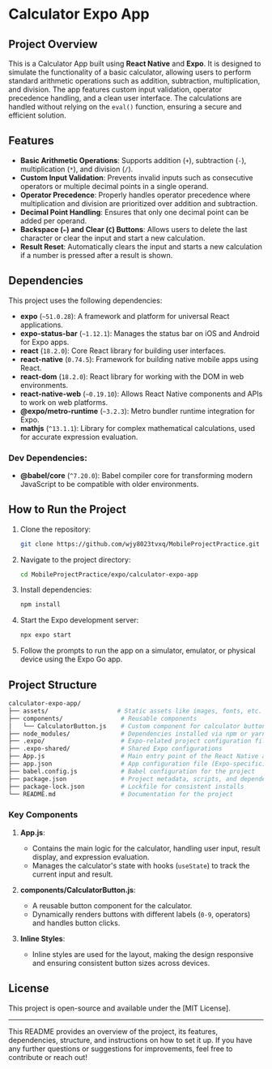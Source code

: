 
# **Calculator Expo App**

## **Project Overview**

This is a Calculator App built using **React Native** and **Expo**. It is designed to simulate the functionality of a basic calculator, allowing users to perform standard arithmetic operations such as addition, subtraction, multiplication, and division. The app features custom input validation, operator precedence handling, and a clean user interface. The calculations are handled without relying on the `eval()` function, ensuring a secure and efficient solution.

## **Features**

- **Basic Arithmetic Operations**: Supports addition (`+`), subtraction (`-`), multiplication (`*`), and division (`/`).
- **Custom Input Validation**: Prevents invalid inputs such as consecutive operators or multiple decimal points in a single operand.
- **Operator Precedence**: Properly handles operator precedence where multiplication and division are prioritized over addition and subtraction.
- **Decimal Point Handling**: Ensures that only one decimal point can be added per operand.
- **Backspace (`←`) and Clear (`C`) Buttons**: Allows users to delete the last character or clear the input and start a new calculation.
- **Result Reset**: Automatically clears the input and starts a new calculation if a number is pressed after a result is shown.

## **Dependencies**

This project uses the following dependencies:

- **expo** (`~51.0.28`): A framework and platform for universal React applications.
- **expo-status-bar** (`~1.12.1`): Manages the status bar on iOS and Android for Expo apps.
- **react** (`18.2.0`): Core React library for building user interfaces.
- **react-native** (`0.74.5`): Framework for building native mobile apps using React.
- **react-dom** (`18.2.0`): React library for working with the DOM in web environments.
- **react-native-web** (`~0.19.10`): Allows React Native components and APIs to work on web platforms.
- **@expo/metro-runtime** (`~3.2.3`): Metro bundler runtime integration for Expo.
- **mathjs** (`^13.1.1`): Library for complex mathematical calculations, used for accurate expression evaluation.

### **Dev Dependencies:**

- **@babel/core** (`^7.20.0`): Babel compiler core for transforming modern JavaScript to be compatible with older environments.

## **How to Run the Project**

1. Clone the repository:
   ```bash
   git clone https://github.com/wjy8023tvxq/MobileProjectPractice.git
   ```

2. Navigate to the project directory:
   ```bash
   cd MobileProjectPractice/expo/calculator-expo-app
   ```

3. Install dependencies:
   ```bash
   npm install
   ```

4. Start the Expo development server:
   ```bash
   npx expo start
   ```

5. Follow the prompts to run the app on a simulator, emulator, or physical device using the Expo Go app.

## **Project Structure**

```bash
calculator-expo-app/
├── assets/                   # Static assets like images, fonts, etc.
├── components/                # Reusable components
│   └── CalculatorButton.js    # Custom component for calculator buttons
├── node_modules/              # Dependencies installed via npm or yarn
├── .expo/                     # Expo-related project configuration files
├── .expo-shared/              # Shared Expo configurations
├── App.js                     # Main entry point of the React Native app
├── app.json                   # App configuration file (Expo-specific)
├── babel.config.js            # Babel configuration for the project
├── package.json               # Project metadata, scripts, and dependencies
├── package-lock.json          # Lockfile for consistent installs
└── README.md                  # Documentation for the project
```

### **Key Components**

1. **App.js**:
   - Contains the main logic for the calculator, handling user input, result display, and expression evaluation.
   - Manages the calculator's state with hooks (`useState`) to track the current input and result.

2. **components/CalculatorButton.js**:
   - A reusable button component for the calculator.
   - Dynamically renders buttons with different labels (`0-9`, operators) and handles button clicks.

3. **Inline Styles**:
   - Inline styles are used for the layout, making the design responsive and ensuring consistent button sizes across devices.

## **License**

This project is open-source and available under the [MIT License].

---

This README provides an overview of the project, its features, dependencies, structure, and instructions on how to set it up. If you have any further questions or suggestions for improvements, feel free to contribute or reach out!
